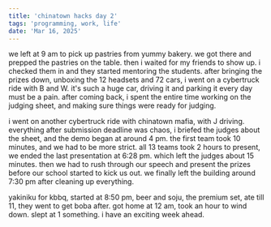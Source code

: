 ```yaml
---
title: 'chinatown hacks day 2'
tags: 'programming, work, life'
date: 'Mar 16, 2025'
---
```


we left at 9 am to pick up pastries from yummy bakery. we got there and prepped the pastries on the table. then i waited for my friends to show up. i checked them in and they started mentoring the students. after bringing the prizes down, unboxing the 12 headsets and 72 cars, i went on a cybertruck ride with B and W. it's such a huge car, driving it and parking it every day must be a pain. after coming back, i spent the entire time working on the judging sheet, and making sure things were ready for judging.

i went on another cybertruck ride with chinatown mafia, with J driving. everything after submission deadline was chaos, i briefed the judges about the sheet, and the demo began at around 4 pm. the first team took 10 minutes, and we had to be more strict. all 13 teams took 2 hours to present, we ended the last presentation at 6:28 pm. which left the judges about 15 minutes. then we had to rush through our speech and present the prizes before our school started to kick us out. we finally left the building around 7:30 pm after cleaning up everything.

yakiniku for kbbq, started at 8:50 pm, beer and soju, the premium set, ate till 11, they went to get boba after. got home at 12 am, took an hour to wind down. slept at 1 something. i have an exciting week ahead.
